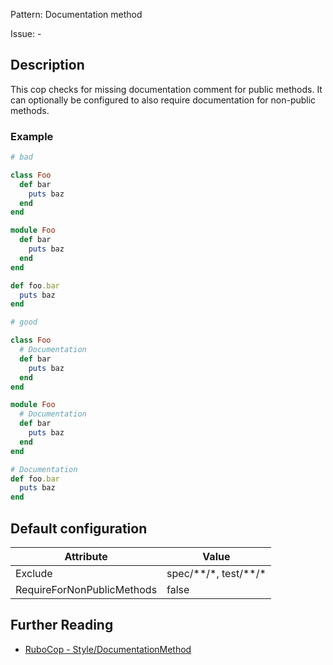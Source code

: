 Pattern: Documentation method

Issue: -

## Description

This cop checks for missing documentation comment for public methods.
It can optionally be configured to also require documentation for
non-public methods.

### Example

```ruby
# bad

class Foo
  def bar
    puts baz
  end
end

module Foo
  def bar
    puts baz
  end
end

def foo.bar
  puts baz
end

# good

class Foo
  # Documentation
  def bar
    puts baz
  end
end

module Foo
  # Documentation
  def bar
    puts baz
  end
end

# Documentation
def foo.bar
  puts baz
end
```

## Default configuration

Attribute | Value
--- | ---
Exclude | spec/\*\*/\*, test/\*\*/\*
RequireForNonPublicMethods | false

## Further Reading

* [RuboCop - Style/DocumentationMethod](https://rubocop.readthedocs.io/en/latest/cops_style/#styledocumentationmethod)
